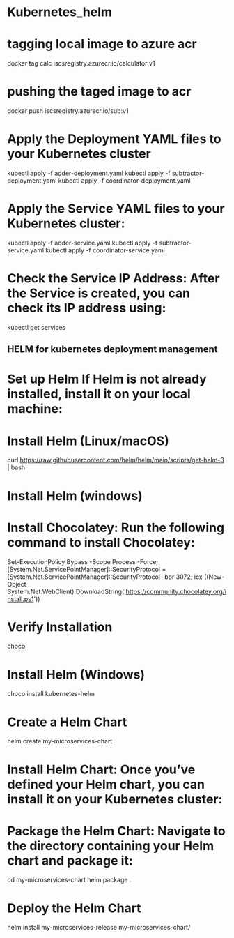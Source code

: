 # Kubernetes_helm

# tagging local image to azure acr
docker tag calc iscsregistry.azurecr.io/calculator:v1  

# pushing the taged image to acr
docker push iscsregistry.azurecr.io/sub:v1   

# Apply the Deployment YAML files to your Kubernetes cluster
kubectl apply -f adder-deployment.yaml
kubectl apply -f subtractor-deployment.yaml
kubectl apply -f coordinator-deployment.yaml

# Apply the Service YAML files to your Kubernetes cluster:
kubectl apply -f adder-service.yaml
kubectl apply -f subtractor-service.yaml
kubectl apply -f coordinator-service.yaml

# Check the Service IP Address: After the Service is created, you can check its IP address using:
kubectl get services

## HELM for kubernetes deployment management
# Set up Helm If Helm is not already installed, install it on your local machine:

# Install Helm (Linux/macOS)
curl https://raw.githubusercontent.com/helm/helm/main/scripts/get-helm-3 | bash

# Install Helm (windows)
# Install Chocolatey: Run the following command to install Chocolatey:
Set-ExecutionPolicy Bypass -Scope Process -Force; [System.Net.ServicePointManager]::SecurityProtocol = [System.Net.ServicePointManager]::SecurityProtocol -bor 3072; iex ((New-Object System.Net.WebClient).DownloadString('https://community.chocolatey.org/install.ps1'))
# Verify Installation
choco

# Install Helm (Windows)
choco install kubernetes-helm

# Create a Helm Chart
helm create my-microservices-chart

# Install Helm Chart: Once you’ve defined your Helm chart, you can install it on your Kubernetes cluster:
# Package the Helm Chart: Navigate to the directory containing your Helm chart and package it:
cd my-microservices-chart
helm package .

# Deploy the Helm Chart
helm install my-microservices-release my-microservices-chart/

